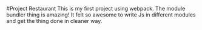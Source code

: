 #Project Restaurant This is my first project using webpack. The module bundler
thing is amazing! It felt so awesome to write Js in different modules and get
the thing done in cleaner way.
